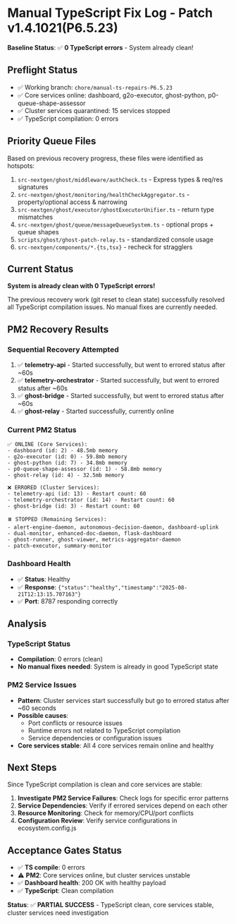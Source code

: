 # Manual TypeScript Fix Log - Patch v1.4.1021(P6.5.23)

**Baseline Status**: ✅ **0 TypeScript errors** - System already clean!

## Preflight Status
- ✅ Working branch: `chore/manual-ts-repairs-P6.5.23`
- ✅ Core services online: dashboard, g2o-executor, ghost-python, p0-queue-shape-assessor
- ✅ Cluster services quarantined: 15 services stopped
- ✅ TypeScript compilation: 0 errors

## Priority Queue Files
Based on previous recovery progress, these files were identified as hotspots:
1. `src-nextgen/ghost/middleware/authCheck.ts` - Express types & req/res signatures
2. `src-nextgen/ghost/monitoring/healthCheckAggregator.ts` - property/optional access & narrowing
3. `src-nextgen/ghost/executor/ghostExecutorUnifier.ts` - return type mismatches
4. `src-nextgen/ghost/queue/messageQueueSystem.ts` - optional props + queue shapes
5. `scripts/ghost/ghost-patch-relay.ts` - standardized console usage
6. `src-nextgen/components/*.{ts,tsx}` - recheck for stragglers

## Current Status
**System is already clean with 0 TypeScript errors!** 

The previous recovery work (git reset to clean state) successfully resolved all TypeScript compilation issues. No manual fixes are currently needed.

## PM2 Recovery Results

### Sequential Recovery Attempted
1. ✅ **telemetry-api** - Started successfully, but went to errored status after ~60s
2. ✅ **telemetry-orchestrator** - Started successfully, but went to errored status after ~60s  
3. ✅ **ghost-bridge** - Started successfully, but went to errored status after ~60s
4. ✅ **ghost-relay** - Started successfully, currently online

### Current PM2 Status
```
✅ ONLINE (Core Services):
- dashboard (id: 2) - 48.5mb memory
- g2o-executor (id: 0) - 59.8mb memory
- ghost-python (id: 7) - 34.8mb memory
- p0-queue-shape-assessor (id: 1) - 58.8mb memory
- ghost-relay (id: 4) - 32.5mb memory

❌ ERRORED (Cluster Services):
- telemetry-api (id: 13) - Restart count: 60
- telemetry-orchestrator (id: 14) - Restart count: 60
- ghost-bridge (id: 3) - Restart count: 60

⏸️ STOPPED (Remaining Services):
- alert-engine-daemon, autonomous-decision-daemon, dashboard-uplink
- dual-monitor, enhanced-doc-daemon, flask-dashboard
- ghost-runner, ghost-viewer, metrics-aggregator-daemon
- patch-executor, summary-monitor
```

### Dashboard Health
- ✅ **Status**: Healthy
- ✅ **Response**: `{"status":"healthy","timestamp":"2025-08-21T12:13:15.707163"}`
- ✅ **Port**: 8787 responding correctly

## Analysis

### TypeScript Status
- **Compilation**: 0 errors (clean)
- **No manual fixes needed**: System is already in good TypeScript state

### PM2 Service Issues
- **Pattern**: Cluster services start successfully but go to errored status after ~60 seconds
- **Possible causes**: 
  - Port conflicts or resource issues
  - Runtime errors not related to TypeScript compilation
  - Service dependencies or configuration issues
- **Core services stable**: All 4 core services remain online and healthy

## Next Steps
Since TypeScript compilation is clean and core services are stable:

1. **Investigate PM2 Service Failures**: Check logs for specific error patterns
2. **Service Dependencies**: Verify if errored services depend on each other
3. **Resource Monitoring**: Check for memory/CPU/port conflicts
4. **Configuration Review**: Verify service configurations in ecosystem.config.js

## Acceptance Gates Status
- ✅ **TS compile**: 0 errors
- ⚠️ **PM2**: Core services online, but cluster services unstable
- ✅ **Dashboard health**: 200 OK with healthy payload
- ✅ **TypeScript**: Clean compilation

**Status**: ✅ **PARTIAL SUCCESS** - TypeScript clean, core services stable, cluster services need investigation
